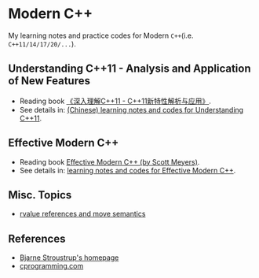 # Modern C++
My learning notes and practice codes for Modern `C++`(i.e. `C++11/14/17/20/...`).      

## Understanding C++11 - Analysis and Application of New Features
- Reading book [《深入理解C++11 - C++11新特性解析与应用》](https://book.douban.com/subject/24738301/).    
- See details in: [(Chinese) learning notes and codes for Understanding C++11](./understanding-cpp11/).    

## Effective Modern C++
- Reading book [Effective Modern C++ (by Scott Meyers)](https://www.oreilly.com/library/view/effective-modern-c/9781491908419/).     
- See details in: [learning notes and codes for Effective Modern C++](./effective-modern-cpp/).    

## Misc. Topics
- [rvalue references and move semantics](./misc/rvalue-references-and-move-semantics/)

## References
- [Bjarne Stroustrup's homepage](http://www.stroustrup.com)
- [cprogramming.com](https://www.cprogramming.com/)
